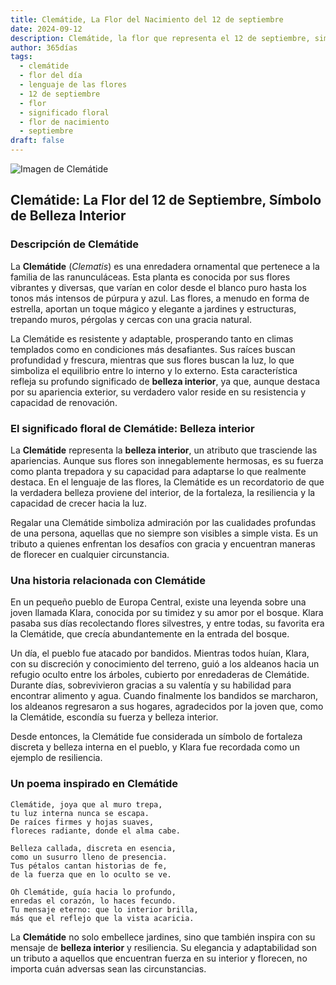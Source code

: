 ```yaml
---
title: Clemátide, La Flor del Nacimiento del 12 de septiembre
date: 2024-09-12
description: Clemátide, la flor que representa el 12 de septiembre, simboliza Belleza interior. Descubre su fascinante historia, significado en el lenguaje de las flores y una poesía que celebra su belleza.
author: 365días
tags:
  - clemátide
  - flor del día
  - lenguaje de las flores
  - 12 de septiembre
  - flor
  - significado floral
  - flor de nacimiento
  - septiembre
draft: false
---
```


![Imagen de Clemátide](https://cdn.pixabay.com/photo/2019/05/29/23/48/ville-de-lyon-4238823_640.jpg#center)


## Clemátide: La Flor del 12 de Septiembre, Símbolo de Belleza Interior

### Descripción de Clemátide

La **Clemátide** (_Clematis_) es una enredadera ornamental que pertenece a la familia de las ranunculáceas. Esta planta es conocida por sus flores vibrantes y diversas, que varían en color desde el blanco puro hasta los tonos más intensos de púrpura y azul. Las flores, a menudo en forma de estrella, aportan un toque mágico y elegante a jardines y estructuras, trepando muros, pérgolas y cercas con una gracia natural.

La Clemátide es resistente y adaptable, prosperando tanto en climas templados como en condiciones más desafiantes. Sus raíces buscan profundidad y frescura, mientras que sus flores buscan la luz, lo que simboliza el equilibrio entre lo interno y lo externo. Esta característica refleja su profundo significado de **belleza interior**, ya que, aunque destaca por su apariencia exterior, su verdadero valor reside en su resistencia y capacidad de renovación.

### El significado floral de Clemátide: Belleza interior

La **Clemátide** representa la **belleza interior**, un atributo que trasciende las apariencias. Aunque sus flores son innegablemente hermosas, es su fuerza como planta trepadora y su capacidad para adaptarse lo que realmente destaca. En el lenguaje de las flores, la Clemátide es un recordatorio de que la verdadera belleza proviene del interior, de la fortaleza, la resiliencia y la capacidad de crecer hacia la luz.

Regalar una Clemátide simboliza admiración por las cualidades profundas de una persona, aquellas que no siempre son visibles a simple vista. Es un tributo a quienes enfrentan los desafíos con gracia y encuentran maneras de florecer en cualquier circunstancia.

### Una historia relacionada con Clemátide

En un pequeño pueblo de Europa Central, existe una leyenda sobre una joven llamada Klara, conocida por su timidez y su amor por el bosque. Klara pasaba sus días recolectando flores silvestres, y entre todas, su favorita era la Clemátide, que crecía abundantemente en la entrada del bosque.

Un día, el pueblo fue atacado por bandidos. Mientras todos huían, Klara, con su discreción y conocimiento del terreno, guió a los aldeanos hacia un refugio oculto entre los árboles, cubierto por enredaderas de Clemátide. Durante días, sobrevivieron gracias a su valentía y su habilidad para encontrar alimento y agua. Cuando finalmente los bandidos se marcharon, los aldeanos regresaron a sus hogares, agradecidos por la joven que, como la Clemátide, escondía su fuerza y belleza interior.

Desde entonces, la Clemátide fue considerada un símbolo de fortaleza discreta y belleza interna en el pueblo, y Klara fue recordada como un ejemplo de resiliencia.

### Un poema inspirado en Clemátide

```
Clemátide, joya que al muro trepa,  
tu luz interna nunca se escapa.  
De raíces firmes y hojas suaves,  
floreces radiante, donde el alma cabe.

Belleza callada, discreta en esencia,  
como un susurro lleno de presencia.  
Tus pétalos cantan historias de fe,  
de la fuerza que en lo oculto se ve.

Oh Clemátide, guía hacia lo profundo,  
enredas el corazón, lo haces fecundo.  
Tu mensaje eterno: que lo interior brilla,  
más que el reflejo que la vista acaricia.
```

La **Clemátide** no solo embellece jardines, sino que también inspira con su mensaje de **belleza interior** y resiliencia. Su elegancia y adaptabilidad son un tributo a aquellos que encuentran fuerza en su interior y florecen, no importa cuán adversas sean las circunstancias.

